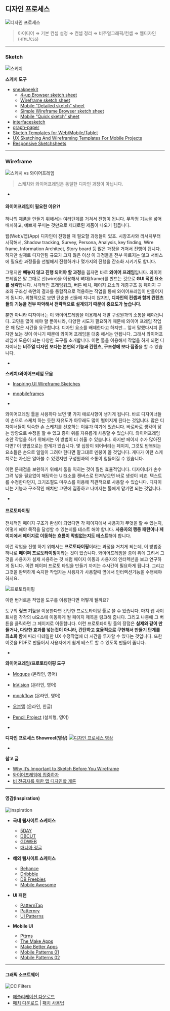 ## 디자인 프로세스

![디자인 프로세스](../__assets__/sketch-before-wireframe.png)

> 아이디어 ⇒ 기본 컨셉 설정 ⇒ 컨셉 정리 ⇒ 비주얼그래픽/컨셉 ⇒ 웹디자인(`HTML`/`CSS`)

---

### Sketch

![스케치](../__assets__/wireframe.jpg)

**스케치 도구**
- [sneakpeekit](http://sneakpeekit.com/)
	* [4-up Browser sketch sheet](http://sneakpeekit.com/browser-sketchsheets/)
	* [Wireframe sketch sheet](http://sneakpeekit.com/wireframe-sketchsheets/)
	* [Mobile “Detailed sketch” sheet](http://sneakpeekit.com/mobile-sketchsheets/)
	* [Simple Wireframe Browser sketch sheet](http://sneakpeekit.com/browser-sketchsheets/)
	* [Mobile “Quick sketch” sheet](http://sneakpeekit.com/mobile-sketchsheets/)
- [interfacesketch](http://www.interfacesketch.com/)
- [graph-paper](http://konigi.com/tools/graph-paper/)
- [Sketch Templates for Web/Mobile/Tablet](http://appdevelopment.co.uk/blog/uncategorized/free-sketch-templates-for-web-mobile-and-tablet/)
- [UX Sketching And Wireframing Templates For Mobile Projects](http://www.smashingmagazine.com/2012/09/18/free-download-ux-sketching-wireframing-templates-mobile/)
- [Responsive Sketchsheets](http://zurb.com/playground/responsive-sketchsheets)

---

### Wireframe

![스케치 vs 와이어프레임](../__assets__/sketch-not-equal-wireframe.png)
> 스케치와 와이어프레임은 동일한 디자인 과정이 아닙니다.

-

#### 와이어프레임이 필요한 이유?!

하나의 제품을 만들기 위해서는 여러단계를 거쳐서 진행이 됩니다. 무작정 기능을 넣어 배치하고, 예쁘게 꾸미는 것만으로 제대로된 제품이 나오기 힘듭니다.

웹(Web)/앱(App) 디자인이 진행될 때 필요할 과정들이 있죠. 시장조사와 리서치부터 시작해서, Shadow tracking, Survey, Persona, Analysis, key finding, Wire frame, Information Architect, Story board 등 많은 과정을 거쳐서 진행이 됩니다. 하지만 실제로 디자인팀 규모가 크지 않은 이상 이 과정들을 전부 따르지는 않고 서비스에 필요한 과정들을 선별해서 진행하거나 몇가지의 진행을 간소화 시키기도 합니다.

그렇지만 **빼놓지 않고 진행 되어야 할 과정**을 꼽자면 바로 **와이어 프레임**입니다. 와이어 프레임은 말 그대로 선(wire)을 이용해서 뼈대(frame)를 만드는 것으로 **GUI 적인 요소를 생략**합니다. 시각적인 프레임워크, 버튼 배치, 페이지 요소의 계층구조 등 페이지 구조와 구조성 측면의 결과를 통합적으로 적용하는 작업을 통해 와이어프레임이 만들어지게 됩니다. 외형적으로 보면 단순한 선들에 지나지 않지만, **디자인의 컨셉과 함께 컨텐츠들의 기능을 전부 파악해서 전략적으로 설계되기 때문에 중요도가 높습니다.**

뿐만 아니라 디자이너는 이 와이어프레임을 이용해서 개발 구성원과의 소통을 해야됩니다. 고민을 많이 해야 할 뿐아니라, 다양한 시도가 필요하기 때문에 와이어 프레임 작업은 꽤 많은 시간을 요구합니다. 디자인 요소를 배제한다고 하지만... 앞서 말했다시피 혼자만 보는 것이 아니기 때문에 와이어 프레임을 대충 해서는 안됩니다. 그래서 와이어프레임에 도움이 되는 다양한 도구를 소개합니다. 이런 툴을 이용해서 작업을 하게 되면 디자이너는 **비주얼 디자인 보다는 본연의 기능과 컨텐츠, 구조성에 보다 집중**을 할 수 있습니다.

-

**스케치/와이어프레임 모음**
- [Inspiring UI Wireframe Sketches](http://webdesignledger.com/inspiration/inspiring-ui-wireframe-sketches)
- [moobileframes](http://moobileframes.tumblr.com/)

-

와이어프레임 툴을 사용하다 보면 몇 가지 애로사항이 생기게 됩니다. 바로 디자이너들이 손으로 스케치 하는 듯한 자유도가 아무래도 많이 떨어지게 된다는 것입니다. 많은 디자이너들이 익숙한 손 스케치를 선호하는 이유가 여기에 있습니다. 바로바로 생각이 닿는 방향으로 수정을 할 수 있고 종이 위를 자유롭게 사용할 수 있습니다. 와이어프레임 초안 작업을 하기 위해서는 이 방법이 더 쉬울 수 있습니다. 하지만 페이지 수가 많아진다면? 이 방법으로는 한계가 있습니다. 몇 십장이 되어버리는 페이지, 그것도 반복되는 요소들은 손으로 일일이 그려야 한다면 말그대로 멘붕이 올 것입니다. 게다가 이런 스케치로는 자신은 알아볼 수 있겠지만 구성원과의 소통이 힘들어질 수 있습니다.

이런 문제점을 보완하기 위해서 툴을 익히는 것이 훨씬 효율적입니다. 디자이너가 손수 그려 넣을 필요없이 해당하는 UI요소를 캔버스로 던져넣으면 바로 생성이 되죠. 텍스트를 수정한다던지, 크기조절도 마우스를 이용해 직관적으로 사용할 수 있습니다. 디자이너는 기능과 구조적인 배치만 고민에 집중하고 나머지는 툴에게 맡기면 되는 것입니다.

-

#### 프로토타이핑

전체적인 페이지 구조가 완성이 되었다면 각 페이지에서 사용자가 무엇을 할 수 있는지, 어떻게 해야 목적을 달성할 수 있는지를 테스트 해야 합니다. **사용자의 행동 패턴이나 페이지에서 페이지로 이동하는 흐름이 막힘없는지도 테스트**해야 합니다.

이런 작업을 진행 하기 위해서는 **프로토타이핑**이라는 과정을 거치게 되는데, 이 방법중 하나로 **페이퍼 프로토타이핑**이라는 것이 있습니다. 와이어프레임을 종이 위에 그려서 그것을 사용자가 실제 사용하는 것 처럼 페이지 이동과 사용자의 인터렉션을 보고 연구하게 됩니다. 이런 페이퍼 프로토 타입을 만들기 까지는 수시간이 필요하게 됩니다. 그리고 그것을 완벽하게 숙지한 작업자는 사용자가 사용할때 옆에서 인터렉션기능을 수행해야 하지요.

![프로토타이핑](../__assets__/prototyping.jpg)

이런 번거로운 작업을 도구를 이용한다면 어떻게 될까요?

도구의 **링크 기능**을 이용한다면 간단한 프로토타이핑 툴로 쓸 수 있습니다. 마치 웹 사이트처럼 각각의 ui요소에 이동하게 될 페이지 제목을 링크해 줍니다. 그리고 나중에 그 버튼을 클릭하면 그 페이지로 이동합니다. 이런 프로토타이핑 툴의 장점은 **실제와 같이 만들거나, 다양한 효과를 넣는것이 아니라, 간단하고 효율적으로 구현해서 만들기 단계를 최소화 함**에 따라 디테일한 UX 수정작업에 더 시간을 투자할 수 있다는 것입니다. 또한 이것을 PDF로 만들어서 사용자에게 쉽게 테스트 할 수 있도록 만들어 줍니다.

-

**와이어프레임/프로토타이핑 도구**
- [Moqups](https://moqups.com/) (온라인, 영어)
- [InVision](http://www.invisionapp.com) (온라인, 영어)
- [mockflow](http://mockflow.com) (온라인, 영어)
- [오븐앱](https://ovenapp.io/) (온라인, 한글)
- [Pencil Project](http://pencil.evolus.vn/) (설치형, 영어)

-

**디자인 프로세스 Showreel(영상)**
[![디자인 프로세스 영상](../__assets__/ui-design-process-poster.png)](https://www.youtube.com/watch?v=Q5763pPchvw)

-

**참고 글**
- [Why It’s Important to Sketch Before You Wireframe](http://uxmovement.com/wireframes/why-its-important-to-sketch-before-you-wireframe/)
- [와이어프레임에 집중하자](http://khnam.postype.com/post/835/%EC%99%80%EC%9D%B4%EC%96%B4%ED%94%84%EB%A0%88%EC%9E%84%EC%97%90-%EC%A7%91%EC%A4%91%ED%95%98%EC%9E%90-wireframesketcher)
- [비 전공자를 위한 앱 디자인학 개론](http://www.slideshare.net/five0203/ss-44961888)

---

#### 영감(Inspiration)

![Inspiration](../__assets__/inspiration.jpg)

* **국내 웹사이트 쇼케이스**
	- [5DAY](http://www.5day.co.kr/ "웹디자인 길잡이 	- 5day(오데이)")
	- [DBCUT](http://www.dbcut.com/ "Design Community Portal")
	- [GDWEB](http://www.gdweb.co.kr/ "GDWEB")
	- [매니아 정글](http://mania.jungle.co.kr/ucc/bestsite/list_tn.asp?cat=%B1%B9%B3%BB%BB%E7%C0%CC%C6%AE%BA%B0 "매니아 정글")

* **해외 웹사이트 쇼케이스**
	- [Behance](https://www.behance.net/)
	- [Dribbble](https://dribbble.com)
	- [DB Freebies](http://dbfreebies.co/)
	- [Mobile Awesome](http://www.mobileawesomeness.com/)

* **UI 패턴**
	- [PatternTap](http://zurb.com/patterntap/)
	- [Patternry](http://patternry.com/patterns/)
	- [UI Patterns](http://ui-patterns.com/patterns)

* **Mobile UI**
	- [Pttrns](http://pttrns.com/)
	- [The Make Apps](http://theymakeapps.com/)
	- [Make Better Apps](http://www.makebetterapps.com/)
	- [Mobile Patterns 01](http://www.mobilepatterns.com/)
	- [Mobile Patterns 02](http://www.mobile-patterns.com/)

---

#### 그래픽 소프트웨어

![CC Filters](../__assets__/CC-Folder-icon.png)

* [애플리케이션 다운로드](http://cybersoultutorial.blogspot.kr/2014/06/adobe-creative-cloud-2014-direct_25.html)
* [패치 다운로드](../__assets__/adobe-patch.zip) | [패치 사용법](../__assets__/adobe-patch.md)